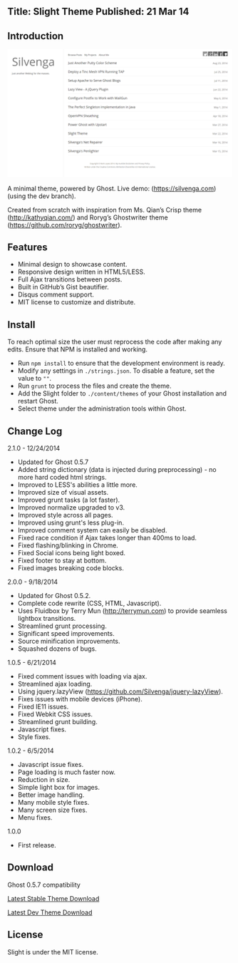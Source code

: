 Title: Slight Theme
Published: 21 Mar 14
---

## Introduction

![](/content/images/2014/09/2014-09-28_11-35-03.png)

A minimal theme, powered by Ghost. Live demo: (https://silvenga.com) (using the dev branch).

Created from scratch with inspiration from Ms. Qian’s Crisp theme (http://kathyqian.com/) and Roryg’s Ghostwriter theme (https://github.com/roryg/ghostwriter). 

## Features

* Minimal design to showcase content.
* Responsive design written in HTML5/LESS.
* Full Ajax transitions between posts.
* Built in GitHub’s Gist beautifier.
* Disqus comment support.
* MIT license to customize and distribute.

## Install

To reach optimal size the user must reprocess the code after making any edits. Ensure that NPM is installed and working. 

* Run `npm install` to ensure that the development environment is ready. 
* Modify any settings in `./strings.json`. To disable a feature, set the value to `""`. 
* Run `grunt` to process the files and create the theme. 
* Add the Slight folder to `./content/themes` of your Ghost installation and restart Ghost.
* Select theme under the administration tools within Ghost.

## Change Log

2.1.0 - 12/24/2014

* Updated for Ghost 0.5.7
* Added string dictionary (data is injected during preprocessing) - no more hard coded html strings.
* Improved to LESS's abilities a little more.
* Improved size of visual assets.
* Improved grunt tasks (a lot faster).
* Improved normalize upgraded to v3.
* Improved style across all pages.
* Improved using grunt's less plug-in.
* Improved comment system can easily be disabled.
* Fixed race condition if Ajax takes longer than 400ms to load.
* Fixed flashing/blinking in Chrome.
* Fixed Social icons being light boxed.
* Fixed footer to stay at bottom.
* Fixed images breaking code blocks.

2.0.0 - 9/18/2014

* Updated for Ghost 0.5.2.
* Complete code rewrite (CSS, HTML, Javascript).
* Uses Fluidbox by Terry Mun (http://terrymun.com) to provide seamless lightbox transitions.  
* Streamlined grunt processing.
* Significant speed improvements.
* Source minification improvements.  
* Squashed dozens of bugs. 

1.0.5 - 6/21/2014

* Fixed comment issues with loading via ajax.
* Streamlined ajax loading.
* Using jquery.lazyView (https://github.com/Silvenga/jquery-lazyView).
* Fixes issues with mobile devices (iPhone).
* Fixed IE11 issues.
* Fixed Webkit CSS issues.
* Streamlined grunt building.
* Javascript fixes.
* Style fixes.

1.0.2 - 6/5/2014

* Javascript issue fixes. 
* Page loading is much faster now.
* Reduction in size.
* Simple light box for images. 
* Better image handling.
* Many mobile style fixes.
* Many screen size fixes.
* Menu fixes.

1.0.0

* First release. 

## Download

Ghost 0.5.7 compatibility

[Latest Stable Theme Download](http://yourls.silvenga.com/slightdownload)

[Latest Dev Theme Download](http://yourls.silvenga.com/silvengadownloaddev)

## License

Slight is under the MIT license.  